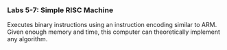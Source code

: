 ### Labs 5-7: Simple RISC Machine

Executes binary instructions using an instruction encoding similar to ARM. Given enough memory and time, this computer can theoretically implement any algorithm.  
